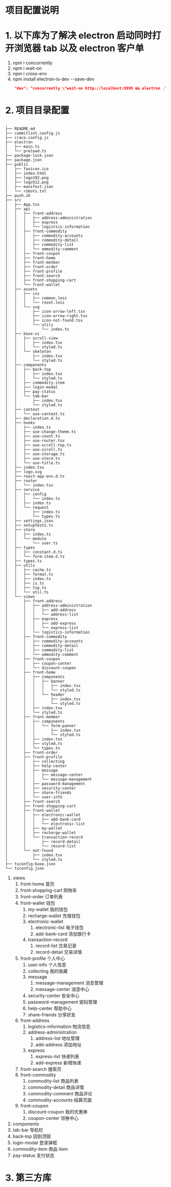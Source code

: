 # 项目配置说明

# 1. 以下库为了解决 electron 启动同时打开浏览器 tab 以及 electron 客户单

1. npm i concurrently
2. npm i wait-on
3. npm i cross-env
4. npm install electron-is-dev --save-dev

```json
    "dev": "concurrently \"wait-on http://localhost:9999 && electron .\" \"cross-env BROWSER=none npm start\"",

```

# 2. 项目目录配置

```
.
├── README.md
├── commitlint.config.js
├── craco.config.js
├── electron
│   ├── main.ts
│   └── preload.ts
├── package-lock.json
├── package.json
├── public
│   ├── favicon.ico
│   ├── index.html
│   ├── logo192.png
│   ├── logo512.png
│   ├── manifest.json
│   └── robots.txt
├── push.sh
├── src
│   ├── App.tsx
│   ├── api
│   │   ├── front-address
│   │   │   ├── address-administration
│   │   │   ├── express
│   │   │   └── logistics-information
│   │   ├── front-commodity
│   │   │   ├── commodity-accounts
│   │   │   ├── commodity-detail
│   │   │   ├── commodity-list
│   │   │   └── ommodity-comment
│   │   ├── front-coupon
│   │   ├── front-home
│   │   ├── front-menber
│   │   ├── front-order
│   │   ├── front-profile
│   │   ├── front-search
│   │   ├── front-shopping-cart
│   │   └── front-wallet
│   ├── assets
│   │   ├── css
│   │   │   ├── common.less
│   │   │   └── reset.less
│   │   └── svg
│   │       ├── icon-arrow-left.tsx
│   │       ├── icon-arrow-right.tsx
│   │       ├── icon-not-found.tsx
│   │       └── utils
│   │           └── index.ts
│   ├── base-ui
│   │   ├── scroll-view
│   │   │   ├── index.tsx
│   │   │   └── styled.ts
│   │   └── skeleton
│   │       ├── index.tsx
│   │       └── styled.ts
│   ├── components
│   │   ├── back-top
│   │   │   ├── index.tsx
│   │   │   └── styled.ts
│   │   ├── commodity-item
│   │   ├── login-modal
│   │   ├── pay-status
│   │   └── tab-bar
│   │       ├── index.tsx
│   │       └── styled.ts
│   ├── context
│   │   └── use-context.ts
│   ├── declaration.d.ts
│   ├── hooks
│   │   ├── index.ts
│   │   ├── use-change-theme.ts
│   │   ├── use-count.ts
│   │   ├── use-router.tsx
│   │   ├── use-scroll-top.ts
│   │   ├── use-scroll.ts
│   │   ├── use-storage.ts
│   │   ├── use-store.ts
│   │   └── use-title.ts
│   ├── index.tsx
│   ├── logo.svg
│   ├── react-app-env.d.ts
│   ├── router
│   │   └── index.tsx
│   ├── service
│   │   ├── config
│   │   │   └── index.ts
│   │   ├── index.ts
│   │   └── request
│   │       ├── index.ts
│   │       └── types.ts
│   ├── settings.json
│   ├── setupTests.ts
│   ├── store
│   │   ├── index.ts
│   │   └── module
│   │       └── user.ts
│   ├── types
│   │   ├── constant.d.ts
│   │   └── form-item.d.ts
│   ├── types.ts
│   ├── utils
│   │   ├── cache.ts
│   │   ├── format.ts
│   │   ├── index.ts
│   │   ├── is.ts
│   │   ├── tip.ts
│   │   └── util.ts
│   └── views
│       ├── front-address
│       │   ├── address-administration
│       │   │   ├── add-address
│       │   │   └── address-list
│       │   ├── express
│       │   │   ├── add-express
│       │   │   └── express-list
│       │   └── logistics-information
│       ├── front-commodity
│       │   ├── commodity-accounts
│       │   ├── commodity-detail
│       │   ├── commodity-list
│       │   └── ommodity-comment
│       ├── front-coupon
│       │   ├── coupon-center
│       │   └── discount-coupon
│       ├── front-home
│       │   ├── components
│       │   │   ├── banner
│       │   │   │   ├── index.tsx
│       │   │   │   └── styled.ts
│       │   │   └── header
│       │   │       ├── index.tsx
│       │   │       └── styled.ts
│       │   ├── index.tsx
│       │   └── styled.ts
│       ├── front-member
│       │   ├── components
│       │   │   └── form-panner
│       │   │       ├── index.tsx
│       │   │       └── styled.ts
│       │   ├── index.tsx
│       │   ├── styled.ts
│       │   └── types.ts
│       ├── front-order
│       ├── front-profile
│       │   ├── collecting
│       │   ├── help-center
│       │   ├── message
│       │   │   ├── message-center
│       │   │   └── message-management
│       │   ├── password-management
│       │   ├── security-center
│       │   ├── share-friends
│       │   └── user-info
│       ├── front-search
│       ├── front-shopping-cart
│       ├── front-wallet
│       │   ├── electronic-wallet
│       │   │   ├── add-bank-card
│       │   │   └── electronic-list
│       │   ├── my-wallet
│       │   ├── recharge-wallet
│       │   └── transaction-record
│       │       ├── record-detail
│       │       └── record-list
│       └── not-found
│           ├── index.tsx
│           └── styled.ts
├── tsconfig-base.json
└── tsconfig.json
```

1. views
   1. front-home 首页
   2. front-shopping-cart 购物车
   3. front-order 订单列表
   4. front-wallet 钱包
      1. my-wallet 我的钱包
      2. recharge-wallet 充值钱包
      3. electronic-wallet
         1. electronic-list 电子钱包
         2. add-bank-card 添加银行卡
      4. transaction-record
         1. record-list 交易记录
         2. record-detail 交易详情
   5. front-profile 个人中心
      1. user-info 个人信息
      2. collecting 我的收藏
      3. message
         1. message-management 消息管理
         2. message-center 消息中心
      4. security-center 安全中心
      5. password-management 密码管理
      6. help-center 帮助中心
      7. share-friends 分享好友
   6. front-address
      1. logistics-information 物流信息
      2. address-administration
         1. address-list 地址管理
         2. add-address 添加地址
      3. express
         1. express-list 快递列表
         2. add-express 新增快递
   7. front-search 搜索页
   8. front-commodity
      1. commodity-list 商品列表
      2. commodity-detail 商品详情
      3. commodity-comment 商品评论
      4. commodity-accounts 结算页面
   9. front-coupon
      1. discount-coupon 我的优惠券
      2. coupon-center 领券中心
2. components
3. tab-bar 导航栏
4. back-top 回到顶部
5. login-modal 登录弹框
6. commodity-item 商品 item
7. pay-status 支付状态

# 3. 第三方库
